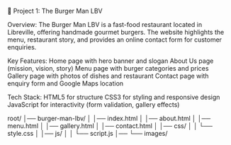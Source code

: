 📌 Project 1: The Burger Man LBV

Overview:
The Burger Man LBV is a fast-food restaurant located in Libreville, offering handmade gourmet burgers. The website highlights the menu, restaurant story, and provides an online contact form for customer enquiries.

Key Features:
Home page with hero banner and slogan
About Us page (mission, vision, story)
Menu page with burger categories and prices
Gallery page with photos of dishes and restaurant
Contact page with enquiry form and Google Maps location

Tech Stack:
HTML5 for structure
CSS3 for styling and responsive design
JavaScript for interactivity (form validation, gallery effects)

root/
│── burger-man-lbv/
│   │── index.html
│   │── about.html
│   │── menu.html
│   │── gallery.html
│   │── contact.html
│   │── css/
│   │   └── style.css
│   │── js/
│   │   └── script.js
│── └── images/
